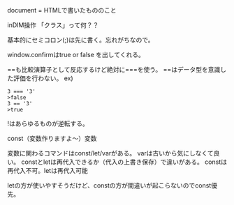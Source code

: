 document = HTMLで書いたもののこと

inDIM操作
「クラス」って何？？

基本的にセミコロン(;)は先に書く。忘れがちなので。

window.confirmはtrue or false を出してくれる。

==も比較演算子として反応するけど絶対に===を使う。
==はデータ型を意識した評価を行わない。
ex)
``` 
3 === '3'
>false
3 == '3'
>true
```

!はあらゆるものが逆転する。

const（変数作りますよ〜）変数

変数に関わるコマンドはconst/let/varがある。
varは古いから気にしなくて良い。
constとletは再代入できるか（代入の上書き保存）で違いがある。
constは再代入不可。letは再代入可能

letの方が使いやすそうだけど、constの方が間違いが起こらないのでconst優先。

